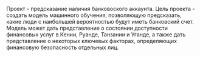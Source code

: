 Проект - предсказание наличия банковоского аккаунта.
Цель проекта - создать модель машинного обучения, позволяющую предсказать, какие люди с наибольшей вероятностью будут иметь банковский счет. Модель может дать представление о состоянии доступности финансовых услуг в Кении, Руанде, Танзании и Уганде, а также дать представление о некоторых ключевых факторах, определяющих финансовую безопасность отдельных лиц.
